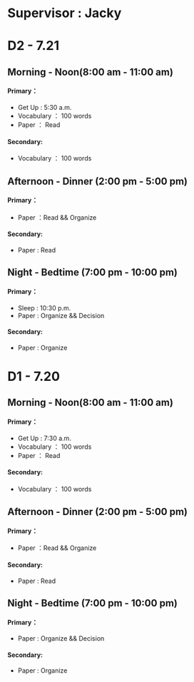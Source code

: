 # **Supervisor : Jacky**

# D2 - 7.21
## Morning - Noon(8:00 am - 11:00 am)
#### Primary：
- Get Up : 5:30 a.m.
- Vocabulary ： 100 words
- Paper ： Read
#### Secondary:
- Vocabulary ： 100 words

## Afternoon - Dinner (2:00 pm - 5:00 pm)
#### Primary：
- Paper ：Read && Organize
#### Secondary:
- Paper : Read

## Night - Bedtime (7:00 pm - 10:00 pm)
#### Primary：
- Sleep : 10:30 p.m.
- Paper : Organize && Decision
#### Secondary:
- Paper : Organize

# D1 - 7.20
## Morning - Noon(8:00 am - 11:00 am)
#### Primary：
- Get Up : 7:30 a.m.
- Vocabulary ： 100 words
- Paper ： Read
#### Secondary:
- Vocabulary ： 100 words

## Afternoon - Dinner (2:00 pm - 5:00 pm)
#### Primary：
- Paper ：Read && Organize
#### Secondary:
- Paper : Read

## Night - Bedtime (7:00 pm - 10:00 pm)
#### Primary：
- Paper : Organize && Decision
#### Secondary:
- Paper : Organize

